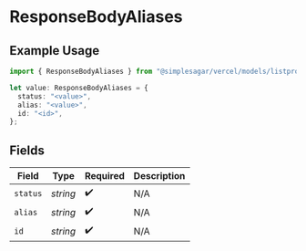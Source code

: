 # ResponseBodyAliases

## Example Usage

```typescript
import { ResponseBodyAliases } from "@simplesagar/vercel/models/listpromotealiasesop.js";

let value: ResponseBodyAliases = {
  status: "<value>",
  alias: "<value>",
  id: "<id>",
};
```

## Fields

| Field              | Type               | Required           | Description        |
| ------------------ | ------------------ | ------------------ | ------------------ |
| `status`           | *string*           | :heavy_check_mark: | N/A                |
| `alias`            | *string*           | :heavy_check_mark: | N/A                |
| `id`               | *string*           | :heavy_check_mark: | N/A                |
